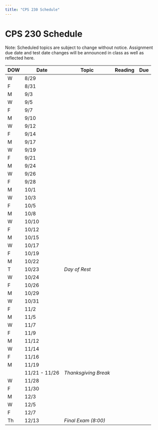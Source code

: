 ```yaml
---
title: "CPS 230 Schedule"
---
```


# CPS 230 Schedule

Note: Scheduled topics are subject to change without notice. Assignment due date and test date changes will be announced in class as well as reflected here.

| DOW | Date | Topic | Reading | Due |
| --- | --- | --- | --- | --- |
| W | 8/29 | | | |
| F | 8/31 | | | |
| M | 9/3 | | | |
| W | 9/5 | | | |
| F | 9/7 | | | |
| M | 9/10 | | | |
| W | 9/12 | | | |
| F | 9/14 | | | |
| M | 9/17 | | | |
| W | 9/19 | | | |
| F | 9/21 | | | |
| M | 9/24 | | | |
| W | 9/26 | | | |
| F | 9/28 | | | |
| M | 10/1 | | | |
| W | 10/3 | | | |
| F | 10/5 | | | |
| M | 10/8 | | | |
| W | 10/10 | | | |
| F | 10/12 | | | |
| M | 10/15 | | | |
| W | 10/17 | | | |
| F | 10/19 | | | |
| M | 10/22 | | | |
| T | 10/23 | _Day of Rest_ | | |
| W | 10/24 | | | |
| F | 10/26 | | | |
| M | 10/29 | | | |
| W | 10/31 | | | |
| F | 11/2 | | | |
| M | 11/5 | | | |
| W | 11/7 | | | |
| F | 11/9 | | | |
| M | 11/12 | | | |
| W | 11/14 | | | |
| F | 11/16 | | | |
| M | 11/19 | | | |
| | 11/21 - 11/26 | _Thanksgiving Break_ | | |
| W | 11/28 | | | |
| F | 11/30 | | | |
| M | 12/3 | | | |
| W | 12/5 | | | |
| F | 12/7 | | | |
| Th | 12/13 | _Final Exam (8:00)_ | | |